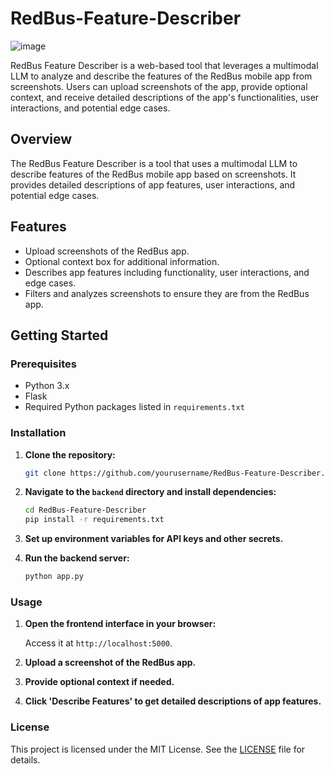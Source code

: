 # RedBus-Feature-Describer
![image](https://github.com/user-attachments/assets/7d163964-119d-4de8-a7ea-292533d9168b)

RedBus Feature Describer is a web-based tool that leverages a multimodal LLM to analyze and describe the features of the RedBus mobile app from screenshots. 
Users can upload screenshots of the app, provide optional context, and receive detailed descriptions of the app's functionalities, user interactions, and potential edge cases. 

## Overview

The RedBus Feature Describer is a tool that uses a multimodal LLM to describe features of the RedBus mobile app based on screenshots. It provides detailed descriptions of app features, user interactions, and potential edge cases.

## Features

- Upload screenshots of the RedBus app.
- Optional context box for additional information.
- Describes app features including functionality, user interactions, and edge cases.
- Filters and analyzes screenshots to ensure they are from the RedBus app.

## Getting Started

### Prerequisites

- Python 3.x
- Flask
- Required Python packages listed in `requirements.txt`

### Installation

1. **Clone the repository:**

    ```bash
    git clone https://github.com/yourusername/RedBus-Feature-Describer.git
    ```

2. **Navigate to the `backend` directory and install dependencies:**

    ```bash
    cd RedBus-Feature-Describer
    pip install -r requirements.txt
    ```

3. **Set up environment variables for API keys and other secrets.**

4. **Run the backend server:**

    ```bash
    python app.py
    ```



### Usage

1. **Open the frontend interface in your browser:**

    Access it at `http://localhost:5000`.

2. **Upload a screenshot of the RedBus app.**

3. **Provide optional context if needed.**

4. **Click 'Describe Features' to get detailed descriptions of app features.**


### License

This project is licensed under the MIT License. See the [LICENSE](LICENSE) file for details.
